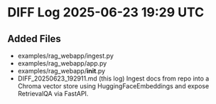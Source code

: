 # DIFF Log 2025-06-23 19:29 UTC
## Added Files

- examples/rag_webapp/ingest.py
- examples/rag_webapp/app.py
- examples/rag_webapp/__init__.py
- DIFF_20250623_192911.md (this log)
Ingest docs from repo into a Chroma vector store using HuggingFaceEmbeddings and expose RetrievalQA via FastAPI.
